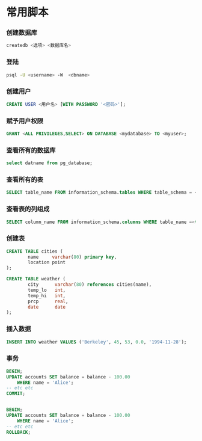 # 常用脚本

### 创建数据库

```bash
createdb <选项> <数据库名>
```

### 登陆

```bash
psql -U <username> -W  <dbname>

```

### 创建用户

```sql
CREATE USER <用户名> [WITH PASSWORD '<密码>'];


```

### 赋予用户权限

```sql
GRANT <ALL PRIVILEGES,SELECT> ON DATABASE <mydatabase> TO <myuser>;
```

### 查看所有的数据库

```sql
select datname from pg_database;
```

### 查看所有的表

```sql
SELECT table_name FROM information_schema.tables WHERE table_schema = <schema-name>;
```

### 查看表的列组成

```sql
SELECT column_name FROM information_schema.columns WHERE table_name =<table-name>;
```

### 创建表

```sql
CREATE TABLE cities (
        name     varchar(80) primary key,
        location point
);

CREATE TABLE weather (
        city      varchar(80) references cities(name),
        temp_lo   int,
        temp_hi   int,
        prcp      real,
        date      date
);
```

### 插入数据

```sql
INSERT INTO weather VALUES ('Berkeley', 45, 53, 0.0, '1994-11-28');

```

### 事务

```sql
BEGIN;
UPDATE accounts SET balance = balance - 100.00
    WHERE name = 'Alice';
-- etc etc
COMMIT;


BEGIN;
UPDATE accounts SET balance = balance - 100.00
    WHERE name = 'Alice';
-- etc etc
ROLLBACK;
```
